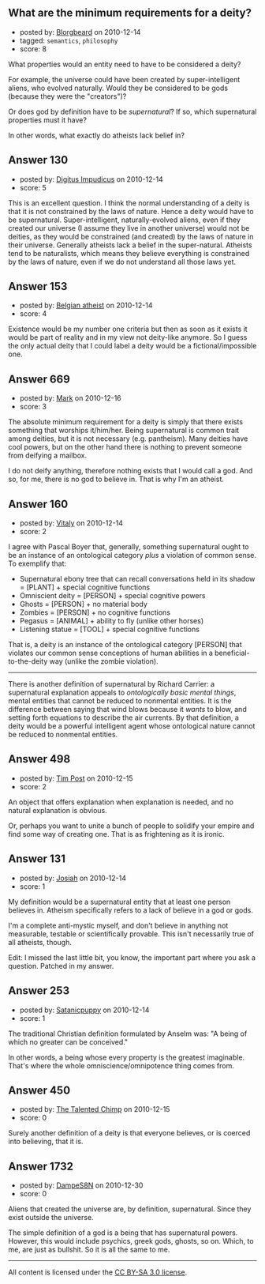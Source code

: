 ## What are the minimum requirements for a deity?

- posted by: [Blorgbeard](https://stackexchange.com/users/-1/45-blorgbeard) on 2010-12-14
- tagged: `semantics`, `philosophy`
- score: 8

What properties would an entity need to have to be considered a deity?

For example, the universe could have been created by super-intelligent aliens, who evolved naturally. Would they be considered to be gods (because they were the "creators")?

Or does god by definition have to be *supernatural*? If so, which supernatural properties must it have?

In other words, what exactly do atheists lack belief in?


## Answer 130

- posted by: [Digitus Impudicus](https://stackexchange.com/users/-1/99-digitus-impudicus) on 2010-12-14
- score: 5

This is an excellent question. 
I think the normal understanding of a deity is that it is not constrained by the laws of nature. Hence a deity would have to be supernatural. Super-intelligent, naturally-evolved aliens, even if they created our universe (I assume they live in another universe) would not be deities, as they would be constrained (and created) by the laws of nature in their universe.
Generally atheists lack a belief in the super-natural. Atheists tend to be naturalists, which means they believe everything is constrained by the laws of nature, even if we do not understand all those laws yet.



## Answer 153

- posted by: [Belgian atheist](https://stackexchange.com/users/-1/138-belgian-atheist) on 2010-12-14
- score: 4

Existence would be my number one criteria but then as soon as it exists it would be part of reality and in my view not deity-like anymore.
So I guess the only actual deity that I could label a deity would be a fictional/impossible one.



## Answer 669

- posted by: [Mark](https://stackexchange.com/users/-1/194-mark) on 2010-12-16
- score: 3

The absolute minimum requirement for a deity is simply that there exists something that worships it/him/her. Being supernatural is common trait among deities, but it is not necessary (e.g. pantheism). Many deities have cool powers, but on the other hand there is nothing to prevent someone from deifying a mailbox.

I do not deify anything, therefore nothing exists that I would call a god. And so, for me, there is no god to believe in. That is why I'm an atheist.




## Answer 160

- posted by: [Vitaly](https://stackexchange.com/users/-1/106-vitaly) on 2010-12-14
- score: 2

I agree with Pascal Boyer that, generally, something supernatural ought to be an instance of an ontological category *plus* a violation of common sense. To exemplify that:

 - Supernatural ebony tree that can
   recall conversations held in its
   shadow = [PLANT] + special cognitive functions
 - Omniscient deity = [PERSON] + special cognitive powers
 - Ghosts = [PERSON] + no material body
 - Zombies = [PERSON] + no cognitive functions
 - Pegasus = [ANIMAL] + ability to fly (unlike other horses)
 - Listening statue = [TOOL] + special cognitive functions

That is, a deity is an instance of the ontological category [PERSON] that violates our common sense conceptions of human abilities in a beneficial-to-the-deity way (unlike the zombie violation).

----------
There is another definition of supernatural by Richard Carrier: a supernatural explanation appeals to *ontologically basic mental things*, mental entities that cannot be reduced to nonmental entities. It is the difference between saying that wind blows because it *wants* to blow, and setting forth equations to describe the air currents. By that definition, a deity would be a powerful intelligent agent whose ontological nature cannot be reduced to nonmental entities.


## Answer 498

- posted by: [Tim Post](https://stackexchange.com/users/-1/208-tim-post) on 2010-12-15
- score: 2

An object that offers explanation when explanation is needed, and no natural explanation is obvious.

Or, perhaps you want to unite a bunch of people to solidify your empire and find some way of creating one. That is as frightening as it is ironic.


## Answer 131

- posted by: [Josiah](https://stackexchange.com/users/-1/88-josiah) on 2010-12-14
- score: 1

My definition would be a supernatural entity that at least one person believes in. Atheism specifically refers to a lack of believe in a god or gods.

I'm a complete anti-mystic myself, and don't believe in anything not measurable, testable or scientifically provable. This isn't necessarily true of all atheists, though.

Edit: I missed the last little bit, you know, the important part where you ask a question. Patched in my answer. 


## Answer 253

- posted by: [Satanicpuppy](https://stackexchange.com/users/-1/169-satanicpuppy) on 2010-12-14
- score: 1

The traditional Christian definition formulated by Anselm was: "A being of which no greater can be conceived."

In other words, a being whose every property is the greatest imaginable. That's where the whole omniscience/omnipotence thing comes from. 


## Answer 450

- posted by: [The Talented Chimp](https://stackexchange.com/users/-1/210-the-talented-chimp) on 2010-12-15
- score: 0

Surely another definition of a deity is that everyone believes, or is coerced into believing, that it is.


## Answer 1732

- posted by: [DampeS8N](https://stackexchange.com/users/-1/587-dampes8n) on 2010-12-30
- score: 0

Aliens that created the universe are, by definition, supernatural. Since they exist outside the universe.

The simple definition of a god is a being that has supernatural powers. However, this would include psychics, greek gods, ghosts, so on. Which, to me, are just as bullshit. So it is all the same to me.



---

All content is licensed under the [CC BY-SA 3.0 license](https://creativecommons.org/licenses/by-sa/3.0/).
